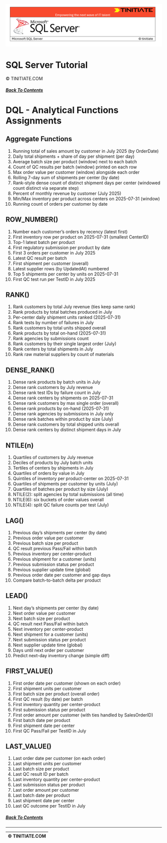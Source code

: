 ![SQL Server Tinitiate Image](../../../sqlserver-sql/sqlserver.png)

# SQL Server Tutorial
&copy; TINITIATE.COM

##### [Back To Contents](./README.md)

# DQL - Analytical Functions Assignments

## Aggregate Functions
1. Running total of sales amount by customer in July 2025 (by OrderDate)
2. Daily total shipments + share of day per shipment (per day)
3. Average batch size per product (window) next to each batch
4. Count of QC results per batch (window) printed on each row
5. Max order value per customer (window) alongside each order
6. Rolling 7-day sum of shipments per center (by date)
7. Rank-style dense count of distinct shipment days per center (windowed count distinct via separate step)
8. Percent of monthly revenue by customer (July 2025)
9. Min/Max inventory per product across centers on 2025-07-31 (window)
10. Running count of orders per customer by date

## ROW_NUMBER()
1. Number each customer’s orders by recency (latest first)
2. First inventory row per product on 2025-07-31 (smallest CenterID)
3. Top-1 latest batch per product
4. First regulatory submission per product by date
5. First 3 orders per customer in July 2025
6. Latest QC result per batch
7. First shipment per customer (overall)
8. Latest supplier rows (by UpdatedAt) numbered
9. Top 5 shipments per center by units on 2025-07-31
10. First QC test run per TestID in July 2025

## RANK()
1. Rank customers by total July revenue (ties keep same rank)
2. Rank products by total batches produced in July
3. Per-center daily shipment units ranked (2025-07-31)
4. Rank tests by number of failures in July
5. Rank customers by total units shipped overall
6. Rank products by total on-hand (2025-07-31)
7. Rank agencies by submissions count
8. Rank customers by their single largest order (July)
9. Rank centers by total shipments in July
10. Rank raw material suppliers by count of materials

## DENSE_RANK()
1. Dense rank products by batch units in July
2. Dense rank customers by July revenue
3. Dense rank test IDs by failure count in July
4. Dense rank centers by shipments on 2025-07-31
5. Dense rank customers by max single order (overall)
6. Dense rank products by on-hand (2025-07-31)
7. Dense rank agencies by submissions in July only
8. Dense rank batches within product by size (July)
9. Dense rank customers by total shipped units overall
10. Dense rank centers by distinct shipment days in July

## NTILE(n)
1. Quartiles of customers by July revenue
2. Deciles of products by July batch units
3. Tertiles of centers by shipments in July
4. Quartiles of orders by value in July
5. Quintiles of inventory per product-center on 2025-07-31
6. Quartiles of shipments per customer by units (July)
7. Quartiles of batches per product by size (July)
8. NTILE(2): split agencies by total submissions (all time)
9. NTILE(6): six buckets of order values overall
10. NTILE(4): split QC failure counts per test (July)

## LAG()
1. Previous day’s shipments per center (by date)
2. Previous order value per customer
3. Previous batch size per product
4. QC result previous Pass/Fail within batch
5. Previous inventory per center-product
6. Previous shipment for a customer (units)
7. Previous submission status per product
8. Previous supplier update time (global)
9. Previous order date per customer and gap days
10. Compare batch-to-batch delta per product

## LEAD()
1. Next day’s shipments per center (by date)
2. Next order value per customer
3. Next batch size per product
4. QC result next Pass/Fail within batch
5. Next inventory per center-product
6. Next shipment for a customer (units)
7. Next submission status per product
8. Next supplier update time (global)
9. Days until next order per customer
10. Predict next-day inventory change (simple diff)

## FIRST_VALUE()
1. First order date per customer (shown on each order)
2. First shipment units per customer
3. First batch size per product (overall order)
4. First QC result (by date) per batch
5. First inventory quantity per center-product
6. First submission status per product
7. First order amount per customer (with ties handled by SalesOrderID)
8. First batch date per product
9. First shipment date per center
10. First QC Pass/Fail per TestID in July

## LAST_VALUE()
1. Last order date per customer (on each order)
2. Last shipment units per customer
3. Last batch size per product
4. Last QC result ID per batch
5. Last inventory quantity per center-product
6. Last submission status per product
7. Last order amount per customer
8. Last batch date per product
9. Last shipment date per center
10. Last QC outcome per TestID in July

##### [Back To Contents](./README.md)
***
| &copy; TINITIATE.COM |
|----------------------|
